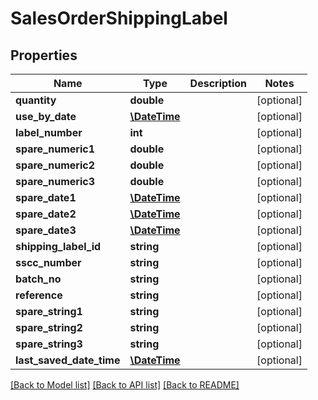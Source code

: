 # SalesOrderShippingLabel

## Properties
Name | Type | Description | Notes
------------ | ------------- | ------------- | -------------
**quantity** | **double** |  | [optional] 
**use_by_date** | [**\DateTime**](\DateTime.md) |  | [optional] 
**label_number** | **int** |  | [optional] 
**spare_numeric1** | **double** |  | [optional] 
**spare_numeric2** | **double** |  | [optional] 
**spare_numeric3** | **double** |  | [optional] 
**spare_date1** | [**\DateTime**](\DateTime.md) |  | [optional] 
**spare_date2** | [**\DateTime**](\DateTime.md) |  | [optional] 
**spare_date3** | [**\DateTime**](\DateTime.md) |  | [optional] 
**shipping_label_id** | **string** |  | [optional] 
**sscc_number** | **string** |  | [optional] 
**batch_no** | **string** |  | [optional] 
**reference** | **string** |  | [optional] 
**spare_string1** | **string** |  | [optional] 
**spare_string2** | **string** |  | [optional] 
**spare_string3** | **string** |  | [optional] 
**last_saved_date_time** | [**\DateTime**](\DateTime.md) |  | [optional] 

[[Back to Model list]](../README.md#documentation-for-models) [[Back to API list]](../README.md#documentation-for-api-endpoints) [[Back to README]](../README.md)


